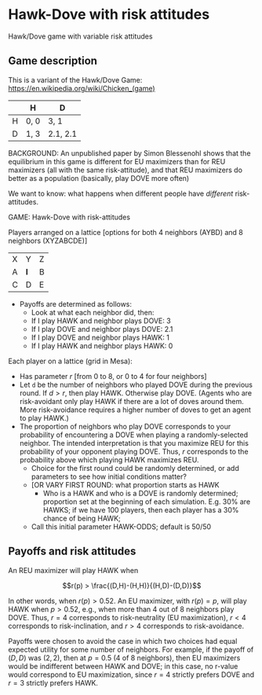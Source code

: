 # Hawk-Dove with risk attitudes

Hawk/Dove game with variable risk attitudes

## Game description

This is a variant of the Hawk/Dove Game: https://en.wikipedia.org/wiki/Chicken_(game)

| | H | D|
|-|-|-|
| H | 0, 0 | 3, 1|
| D |1, 3| 2.1, 2.1|

BACKGROUND: An unpublished paper by Simon Blessenohl shows that the equilibrium in this game is different for EU maximizers than for REU maximizers (all with the same risk-attitude), and that REU maximizers do better as a population (basically, play DOVE more often)

We want to know: what happens when different people have _different_ risk-attitudes.

GAME: Hawk-Dove with risk-attitudes

Players arranged on a lattice [options for both 4 neighbors (AYBD) and 8 neighbors (XYZABCDE)]

| | | |
|-|-|-|
| X | Y |Z |
|A | **I** |  B |
| C | D | E |

- Payoffs are determined as follows:
   -  Look at what each neighbor did, then:
   -  If I play HAWK and neighbor plays DOVE: 3
   -  If I play DOVE and neighbor plays DOVE: 2.1
   -  If I play DOVE and neighbor plays HAWK: 1
   - If I play HAWK and neighbor plays HAWK: 0
 
Each player on a lattice (grid in Mesa):
- Has parameter $r$ [from 0 to 8, or 0 to 4 for four neighbors]
- Let `d` be the number of neighbors who played DOVE during the previous round. If $d > r$, then play HAWK. Otherwise play DOVE. (Agents who are risk-avoidant only play HAWK if there are a lot of doves around them. More risk-avoidance requires a higher number of doves to get an agent to play HAWK.)
- The proportion of neighbors who play DOVE corresponds to your probability of encountering a DOVE when playing a randomly-selected neighbor. The intended interpretation is that you maximize REU for this probability of your opponent playing DOVE. Thus, $r$ corresponds to the probability above which playing HAWK maximizes REU.
  - Choice for the first round could be randomly determined, or add parameters to see how initial conditions matter?
  - [OR VARY FIRST ROUND: what proportion starts as HAWK
    - Who is a HAWK and who is a DOVE is randomly determined; proportion set at the beginning of each simulation. E.g. 30% are HAWKS; if we have 100 players, then each player has a 30% chance of being HAWK; 
   - Call this initial parameter HAWK-ODDS; default is 50/50


## Payoffs and risk attitudes

An REU maximizer will play HAWK when
```math
r(p) > \frac{(D,H)-(H,H)}{(H,D)-(D,D)}
```
In other words, when $r(p) > 0.52$. An EU maximizer, with $r(p) = p$, will play HAWK when $p > 0.52$, e.g., when more than 4 out of 8 neighbors play DOVE. Thus, $r = 4$ corresponds to risk-neutrality (EU maximization), $r < 4$ corresponds to risk-inclination, and $r > 4$ corresponds to risk-avoidance.

Payoffs were chosen to avoid the case in which two choices had equal expected utility for some number of neighbors. For example, if the payoff of $(D,D)$ was $(2,2)$, then at $p = 0.5$ (4 of 8 neighbors), then EU maximizers would be indifferent between HAWK and DOVE; in this case, no r-value would correspond to EU maximization, since $r = 4$ strictly prefers DOVE and $r = 3$ strictly prefers HAWK.



